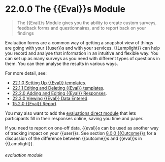 # 22.0.0 The {{Eval}}s Module

> The {{Eval}}s Module gives you the ability to create custom surveys, feedback forms and questionnaires, and to report back on your findings



Evaluation forms are a common way of getting a snapshot view of things are going with your {{user}}s and with your services. {{Lamplight}} can help you record and analyse that information in an intuitive and flexible way. You can set up as many surveys as you need with different types of questions in them. You can then analyse the results in various ways. 

For more detail, see:
- [22.1.0 Setting Up {{Eval}} templates](/help/index/p/22.1.0).
- [22.1.1 Editing and Deleting {{Eval}} templates](/help/index/p/22.1.1).
- [22.2.0 Adding and Editing {{Eval}} Responses](/help/index/p/22.2.0).
- [22.3.0 Viewing {{Eval}} Data Entered](/help/index/p/22.3.0).
- [15.2.0 {{Eval}} Report](/help/index/p/15.2.0).

You may also want to add the [evaluations direct module](/help/index/p/23) that lets participants fill in their responses online, saving you time and paper.

If you need to report on one-off data, {{eval}}s can be used as another way of tracking impact on your {{user}}s. See section [8.0.0 {{Outcome}}s](/help/index/p/8.0.0) for a discussion of the difference between {{outcome}}s and {{eval}}s in {{Lamplight}}. 


###### evaluation module

